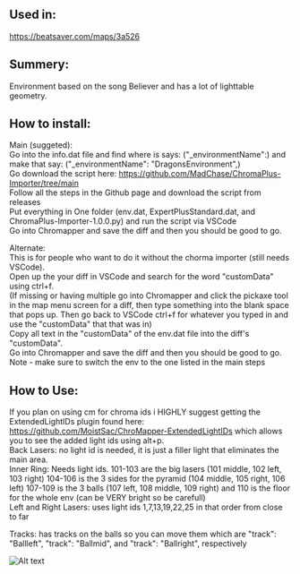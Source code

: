 ## Used in:
https://beatsaver.com/maps/3a526

## Summery:
Environment based on the song Believer and has a lot of lighttable geometry.

## How to install:
Main (suggeted):     
Go into the info.dat file and find where is says: ("_environmentName":) and make that say: ("_environmentName": "DragonsEnvironment",)  
Go download the script here: https://github.com/MadChase/ChromaPlus-Importer/tree/main  
Follow all the steps in the Github page and download the script from releases  
Put everything in One folder (env.dat, ExpertPlusStandard.dat, and ChromaPlus-Importer-1.0.0.py) and run the script via VSCode  
Go into Chromapper and save the diff and then you should be good to go.

Alternate:    
This is for people who want to do it without the chorma importer (still needs VSCode).    
Open up the your diff in VSCode and search for the word "customData" using ctrl+f.   
(If missing or having multiple go into Chromapper and click the pickaxe tool in the map menu screen for a diff, then type something into the blank space that pops up. Then go back to VSCode ctrl+f for whatever you typed in and use the "customData" that that was in)    
Copy all text in the "customData" of the env.dat file into the diff's "customData".    
Go into Chromapper and save the diff and then you should be good to go.      
Note - make sure to switch the env to the one listed in the main steps



## How to Use:
If you plan on using cm for chroma ids i HIGHLY suggest getting the ExtendedLightIDs plugin found here: https://github.com/MoistSac/ChroMapper-ExtendedLightIDs which allows you to see the added light ids using alt+p.    
Back Lasers: no light id is needed, it is just a filler light that eliminates the main area.   
Inner Ring: Needs light ids. 101-103 are the big lasers (101 middle, 102 left, 103 right) 104-106 is the 3 sides for the pyramid (104 middle, 105 right, 106 left) 107-109 is the 3 balls (107 left, 108 middle, 109 right) and 110 is the floor for the whole env (can be VERY bright so be carefull)    
Left and Right Lasers: uses light ids 1,7,13,19,22,25 in that order from close to far    

Tracks: has tracks on the balls so you can move them which are "track": "Ballleft", "track": "Ballmid", and "track": "Ballright", respectively 


![Alt text](PIC.png)
